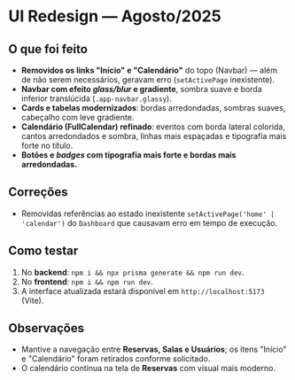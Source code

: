 # UI Redesign — Agosto/2025

## O que foi feito
- **Removidos os links "Início" e "Calendário"** do topo (Navbar) — além de não serem necessários, geravam erro (`setActivePage` inexistente).
- **Navbar com efeito *glass/blur* e gradiente**, sombra suave e borda inferior translúcida (`.app-navbar.glassy`).
- **Cards e tabelas modernizados**: bordas arredondadas, sombras suaves, cabeçalho com leve gradiente.
- **Calendário (FullCalendar) refinado**: eventos com borda lateral colorida, cantos arredondados e sombra, linhas mais espaçadas e tipografia mais forte no título.
- **Botões e *badges* com tipografia mais forte e bordas mais arredondadas.**

## Correções
- Removidas referências ao estado inexistente `setActivePage('home' | 'calendar')` do `Dashboard` que causavam erro em tempo de execução.

## Como testar
1. No **backend**: `npm i && npx prisma generate && npm run dev`.
2. No **frontend**: `npm i && npm run dev`.
3. A interface atualizada estará disponível em `http://localhost:5173` (Vite).

## Observações
- Mantive a navegação entre **Reservas, Salas e Usuários**; os itens "Início" e "Calendário" foram retirados conforme solicitado.
- O calendário continua na tela de **Reservas** com visual mais moderno.
